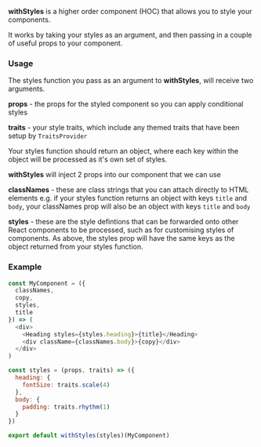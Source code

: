 __withStyles__ is a higher order component (HOC) that allows you to style your components.

It works by taking your styles as an argument, and then passing in a couple of useful props to your component.

### Usage

The styles function you pass as an argument to __withStyles__, will receive two arguments.

**props** - the props for the styled component so you can apply conditional styles

**traits** - your style traits, which include any themed traits that have been setup by `TraitsProvider`

Your styles function should return an object, where each key within the object will be processed as it's own set of styles.

__withStyles__ will inject 2 props into our component that we can use

**classNames** - these are class strings that you can attach directly to HTML elements e.g. if your styles function returns an object with keys `title` and `body`, your classNames prop will also be an object with keys `title` and `body`

**styles** - these are the style defintions that can be forwarded onto other React components to be processed, such as for customising styles of components. As above, the styles prop will have the same keys as the object returned from your styles function.

### Example

```javascript static
const MyComponent = ({
  classNames,
  copy,
  styles,
  title
}) => (
  <div>
    <Heading styles={styles.heading}>{title}</Heading>
    <div className={classNames.body}>{copy}</div>
  </div>
)

const styles = (props, traits) => ({
  heading: {
    fontSize: traits.scale(4)
  },
  body: {
    padding: traits.rhythm(1)
  }
})

export default withStyles(styles)(MyComponent)
```
